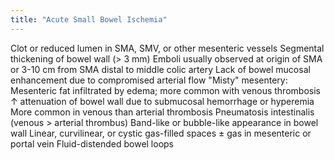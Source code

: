 ```yaml
---
title: "Acute Small Bowel Ischemia"
---
```

Clot or reduced lumen in SMA, SMV, or other mesenteric vessels
Segmental thickening of bowel wall (&gt; 3 mm)
Emboli usually observed at origin of SMA or 3-10 cm from SMA distal to middle colic artery
Lack of bowel mucosal enhancement due to compromised arterial flow
&quot;Misty&quot; mesentery: Mesenteric fat infiltrated by edema; more common with venous thrombosis
&#8593; attenuation of bowel wall due to submucosal hemorrhage or hyperemia
More common in venous than arterial thrombosis
Pneumatosis intestinalis (venous &gt; arterial thrombus)
Band-like or bubble-like appearance in bowel wall
Linear, curvilinear, or cystic gas-filled spaces
&#177; gas in mesenteric or portal vein
Fluid-distended bowel loops

